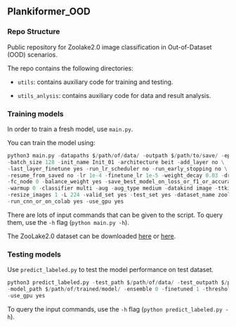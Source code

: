 ## Plankiformer_OOD

### Repo Structure

Public repository for Zoolake2.0 image classification in Out-of-Dataset (OOD) scenarios.

The repo contains the following directories:

- `utils`: contains auxiliary code for training and testing.

- `utils_anlysis`: contains auxiliary code for data and result analysis.


### Training models

In order to train a fresh model, use `main.py`. 

You can train the model using:

```python
python3 main.py -datapaths $/path/of/data/ -outpath $/path/to/save/ -epochs 50 -finetune 1 -finetune_epochs 50 \
-batch_size 128 -init_name Init_01 -architecture beit -add_layer no \
-last_layer_finetune yes -run_lr_scheduler no -run_early_stopping no \
-resume_from_saved no -lr 1e-4 -finetune_lr 1e-5 -weight_decay 0.03 -dropout_1 0 -dropout_2 0 \
-fc_node 0 -balance_weight yes -save_best_model_on_loss_or_f1_or_accuracy 2 \
-warmup 0 -classifier multi -aug -aug_type medium -datakind image -ttkind image -save_data yes \
-resize_images 1 -L 224 -valid_set yes -test_set yes -dataset_name zoolake -training_data False \
-run_cnn_or_on_colab yes -use_gpu yes
```

There are lots of input commands that can be given to the script. To query them, use the `-h` flag (`python main.py -h`). 

The ZooLake2.0 dataset can be downloaded [here](https://doi.org/10.25678/000C6M) or [here](https://data.eawag.ch/dataset/data-for-producing-plankton-classifiers-that-are-robust-to-dataset-shift).

### Testing models

Use `predict_labeled.py` to test the model performance on test dataset.

```python
python3 predict_labeled.py -test_path $/path/of/data/ -test_outpath $/path/to/save/ -main_param_path $/path/of/training/configuration/parameters/ \
-model_path $/path/of/trained/model/ -ensemble 0 -finetuned 1 -threshold 0.0 -resize_images 1 \
-use_gpu yes
```

To query the input commands, use the `-h` flag (`python predict_labeled.py -h`). 
